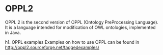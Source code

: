 OPPL2
=====

OPPL 2 is the second version of OPPL (Ontology PreProcessing Language). It is a language intended for modification of OWL ontologies, implemented in Java.

h1. OPPL examples
Examples on how to use OPPL can be found in http://oppl2.sourceforge.net/taggedexamples/
